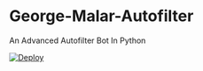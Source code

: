 # George-Malar-Autofilter
An Advanced Autofilter Bot In Python

[![Deploy](https://www.herokucdn.com/deploy/button.svg)](https://heroku.com/deploy?template=https://github.com/Jeolpaul/Doctor-Strange-Autofilter)

